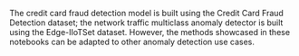 The credit card fraud detection model is built using the Credit Card Fraud Detection dataset; the network traffic multiclass anomaly detector is built using the Edge-IIoTSet dataset.
However, the methods showcased in these notebooks can be adapted to other anomaly detection use cases.
